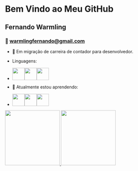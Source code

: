 # Bem Vindo ao Meu GitHub

## Fernando Warmling

### :e-mail: warmlingfernando@gmail.com

- 🔭 Em migração de carreira de contador para desenvolvedor.

- Linguagens:

- <img src="https://cdn.jsdelivr.net/gh/devicons/devicon/icons/java/java-original.svg" width="40"/><img src="https://cdn.jsdelivr.net/gh/devicons/devicon/icons/html5/html5-original-wordmark.svg" width="40"/><img src="https://cdn.jsdelivr.net/gh/devicons/devicon/icons/css3/css3-original-wordmark.svg" width="40"/>

  

- 🌱 Atualmente estou aprendendo:

- <img src="https://cdn.jsdelivr.net/gh/devicons/devicon/icons/linux/linux-original.svg" width="40"/><img src="https://cdn.jsdelivr.net/gh/devicons/devicon/icons/javascript/javascript-original.svg" width="40"/><img src="https://cdn.jsdelivr.net/gh/devicons/devicon/icons/github/github-original-wordmark.svg" width="40" />
          
          

  

<div> 
 <a href="https://github.com/fernandowarmling"> 
 <img height="180em" src="https://github-readme-stats.vercel.app/api/top-langs/?username=fernandowarmling&layout=compact&langs_count=7&theme=dracula"/> 
 <img height="180em" src="https://github-readme-stats.vercel.app/api?username=fernandowarmling&show_icons=true&theme=dracula&include_all_commits=true&count_private=true"/> 
   </div>
